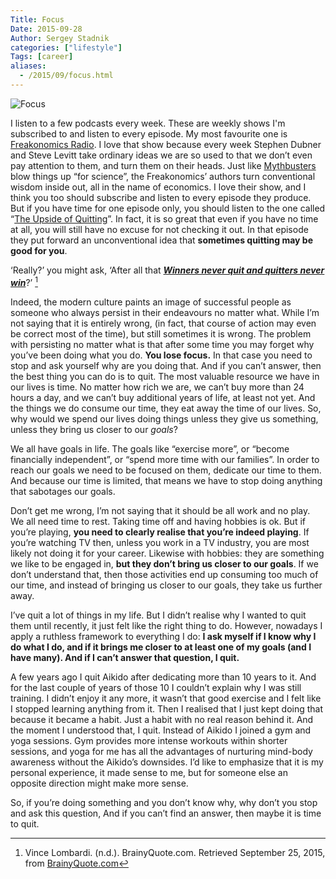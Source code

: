 ```yaml
---
Title: Focus
Date: 2015-09-28
Author: Sergey Stadnik
categories: ["lifestyle"]
Tags: [career]
aliases:
  - /2015/09/focus.html
---
```


![Focus](/images/focus_fotolia_83177710_s.jpg)

I listen to a few podcasts every week. These are weekly shows I'm subscribed to and listen to every episode. My most favourite one is [Freakonomics Radio]( http://freakonomics.com/radio/). I love that show because every week Stephen Dubner and Steve Levitt take ordinary ideas we are so used to that we don’t even pay attention to them, and turn them on their heads. Just like [Mythbusters]( http://www.discovery.com/tv-shows/mythbusters/) blow things up &ldquo;for science&rdquo;, the Freakonomics’ authors turn conventional wisdom inside out, all in the name of economics.
I love their show, and I think you too should subscribe and listen to every episode they produce. But if you have time for one episode only, you should listen to the one called &ldquo;[The Upside of Quitting]( http://freakonomics.com/2011/09/30/new-freakonomics-radio-podcast-the-upside-of-quitting/)&rdquo;. In fact, it is so great that even if you have no time at all, you will still have no excuse for not checking it out.
In that episode they put forward an unconventional idea that **sometimes quitting may be good for you**.
<!-- more -->

&lsquo;Really?&rsquo; you might ask, &lsquo;After all that ***[Winners never quit and quitters never win](http://www.brainyquote.com/quotes/quotes/v/vincelomba122285.html)***?&rsquo; [^1]

Indeed, the modern culture paints an image of successful people as someone who always persist in their endeavours no matter what. While I’m not saying that it is entirely wrong, (in fact, that course of action may even be correct most of the time), but still sometimes it is wrong.
The problem with persisting no matter what is that after some time you may forget why you’ve been doing what you do. **You lose focus.** In that case you need to stop and ask yourself why are you doing that. And if you can’t answer, then the best thing you can do is to quit.
The most valuable resource we have in our lives is time. No matter how rich we are, we can’t buy more than 24 hours a day, and we can’t buy additional years of life, at least not yet. And the things we do consume our time, they eat away the time of our lives. So, why would we spend our lives doing things unless they give us something, unless they bring us closer to our *goals*?

We all have goals in life. The goals like &ldquo;exercise more&rdquo;, or &ldquo;become financially independent&rdquo;, or &ldquo;spend more time with our families&rdquo;. In order to reach our goals we need to be focused on them, dedicate our time to them. And because our time is limited, that means we have to stop doing anything that sabotages our goals.

Don’t get me wrong, I’m not saying that it should be all work and no play. We all need time to rest. Taking time off and having hobbies is ok. But if you’re playing, **you need to clearly realise that you’re indeed playing**. If you’re watching TV then, unless you work in a TV industry, you are most likely not doing it for your career. Likewise with hobbies: they are something we like to be engaged in, **but they don’t bring us closer to our goals**. If we don’t understand that, then those activities end up consuming too much of our time, and instead of bringing us closer to our goals, they take us further away.

I’ve quit a lot of things in my life.  But I didn’t realise why I wanted to quit them until recently, it just felt like the right thing to do. However, nowadays I apply a ruthless framework to everything I do: **I ask myself if I know why I do what I do, and if it brings me closer to at least one of my goals (and  I have many). And if I can’t answer that question, I quit.**

A few years ago I quit Aikido after dedicating more than 10 years to it. And for the last couple of years of those 10 I couldn’t explain why I was still training. I didn’t enjoy it any more, it wasn’t that good exercise and I felt like I stopped learning anything from it. Then I realised that I just kept doing that because it became a habit. Just a habit with no real reason behind it. And the moment I understood that, I quit. Instead of Aikido I joined a gym and yoga sessions. Gym provides more intense workouts within shorter sessions, and yoga for me has all the advantages of nurturing mind-body awareness without the Aikido’s downsides. I’d like to emphasize that it is my personal experience, it made sense to me, but for someone  else an opposite direction might make more sense.

So, if you’re doing something and you don’t know why, why don’t you stop and ask this question, And if you can’t find an answer, then maybe it is time to quit.

[^1]: Vince Lombardi. (n.d.). BrainyQuote.com. Retrieved September 25, 2015, from [BrainyQuote.com](http://www.brainyquote.com/quotes/quotes/v/vincelomba122285.html)
